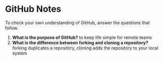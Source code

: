 # GitHub Notes

To check your own understanding of GitHub, answer the questions that follow.

1. **What is the purpose of GitHub?** to keep life simple for remote teams
1. **What is the difference between forking and cloning a repository?** forking duplicates a repository, cloning adds the repository to your local system